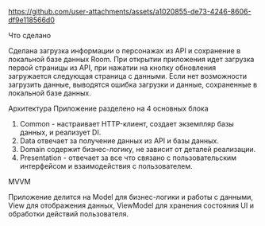 

https://github.com/user-attachments/assets/a1020855-de73-4246-8606-df9e118566d0

Что сделано

Сделана загрузка информации о персонажах из API и сохранение в локальной базе данных Room. При открытии приложения идет загрузка первой страницы из API, при нажатии на кнопку обновления загружается следующая страница с данными. Если нет возможности загрузить данные, выводятся ошибка загрузки и данные, сохраненные в локальной базе данных.

Архитектура 
Приложение разделено на 4 основных блока
1) Common - настраивает HTTP-клиент, создает экземпляр базы данных, и реализует DI.
2) Data отвечает за получение данных из API и базы данных.
3) Domain содержит бизнес-логику, не зависит от деталей реализации.
4) Presentation - отвечает за все что связано с пользовательским интерфейсом и взаимодействия с пользователем.

MVVM

   Приложение делится на Model для бизнес-логики и работы с данными, View для отображения данных, ViewModel для хранения состояния UI и обработки действий пользователя. 

